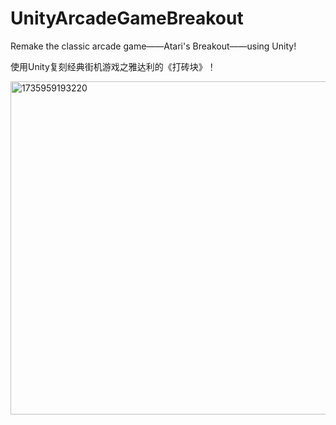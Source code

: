 # UnityArcadeGameBreakout
Remake the classic arcade game——Atari's Breakout——using Unity! 

使用Unity复刻经典街机游戏之雅达利的《打砖块》！

<img width="533" alt="1735959193220" src="https://github.com/user-attachments/assets/c29af7dd-1719-449f-81e8-2416c79d595e" />

